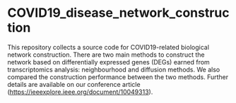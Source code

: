 # COVID19_disease_network_construction
This repository collects a source code for COVID19-related biological network construction. There are two main methods to construct the network based on differentially expressed genes (DEGs) earned from transcriptomics analysis: neighbourhood and diffusion methods. We also compared the construction performance between the two methods. Further details are available on our conference article (https://ieeexplore.ieee.org/document/10049313).
